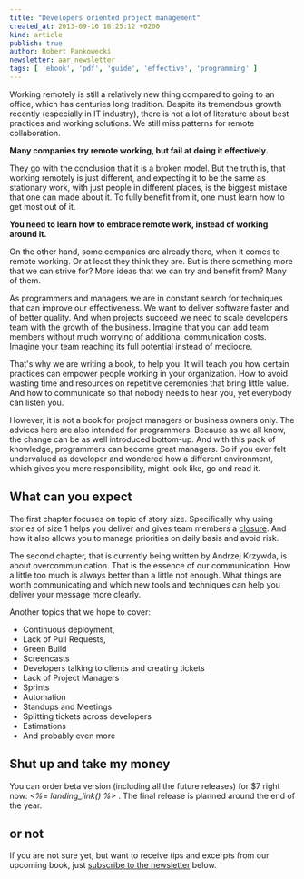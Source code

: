 ```yaml
---
title: "Developers oriented project management"
created_at: 2013-09-16 18:25:12 +0200
kind: article
publish: true
author: Robert Pankowecki
newsletter: aar_newsletter
tags: [ 'ebook', 'pdf', 'guide', 'effective', 'programming' ]
---
```


Working remotely is still a relatively new thing compared to going to an office,
which has centuries long tradition. Despite its tremendous growth recently
(especially in IT industry), there is not a lot of literature about best
practices and working solutions. We still miss patterns for remote
collaboration.

**Many companies try remote working, but fail at doing it
effectively.**

They go with the conclusion that it is a broken model. But the truth
is, that working remotely is just different, and expecting it to be the same as
stationary work, with just people in different places, is the biggest mistake
that one can made about it. To fully benefit from it, one must learn how to get
most out of it. 

**You need to learn how to embrace remote work, instead of working around it.**

On the other hand,
some companies are already there, when it comes to remote working. Or at least
they think they are. But is there something more that we can strive for? More
ideas that we can try and benefit from? Many of them.

<!-- more -->

As programmers and managers we are in constant search for techniques that can
improve our effectiveness. We want to deliver software faster and of better
quality. And when projects succeed we need to scale developers team with the
growth of the business. Imagine that you can add team members without much worrying
of additional communication costs. Imagine your team reaching its full potential
instead of mediocre.

That's why we are writing a book, to help you. It will teach you how certain practices can empower
people working in your organization. How to avoid wasting time and resources on
repetitive ceremonies that bring little value. And how to communicate so that nobody
needs to hear you, yet everybody can listen you. 

However, it is not a book for project
managers or business owners only. The advices here are also intended for
programmers. Because as we all know, the change can be as well introduced bottom-up.
And with this pack of knowledge, programmers can become great managers. So if
you ever felt undervalued as developer and wondered how a different environment,
which gives you more responsibility, might look like, go and read it.

## What can you expect

The first chapter focuses on topic of story size. Specifically why using
stories of size 1 helps you deliver and gives team members
a [closure](http://en.wikipedia.org/wiki/Closure_%28psychology%29). And how it
also allows you to manage priorities on daily basis and avoid risk.

The second chapter, that is currently being written by Andrzej Krzywda, is about
overcommunication. That is the essence of our communication. How a little too much
is always better than a little not enough. What things are worth communicating
and which new tools and techniques can help you deliver your message more
clearly.

Another topics that we hope to cover:

* Continuous deployment,
* Lack of Pull Requests,
* Green Build
* Screencasts
* Developers talking to clients and creating tickets
* Lack of Project Managers
* Sprints
* Automation
* Standups and Meetings
* Splitting tickets across developers
* Estimations
* And probably even more

## Shut up and take my money

You can order beta version (including all the future releases) for $7 right now:
_<%= landing_link() %>_ .
The final release is planned around the end of the year.

## or not

If you are not sure yet, but want to receive tips and excerpts from our upcoming
book, just [subscribe to the newsletter](<%= aar_newsletter_subscription_link %>) below.

